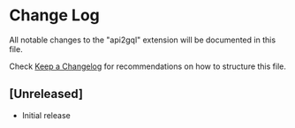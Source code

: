 # Change Log

All notable changes to the "api2gql" extension will be documented in this file.

Check [Keep a Changelog](http://keepachangelog.com/) for recommendations on how to structure this file.

## [Unreleased]

- Initial release